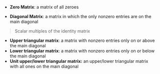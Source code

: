 
- **Zero Matrix**: a matrix of all zeroes

- **Diagonal Matrix**: a matrix in which the only nonzero entries are on the main diagonal
> Scalar multiples of the identity matrix
- **Upper triangular matrix**: a matrix with nonzero entries only on or above the main diagonal
- **Lower triangular matrix**: a matrix with nonzero entries only on or below the main diagonal
- **Unit upper/lower triangular matrix:** an upper/lower triangular matrix with all ones on the main diagonal
